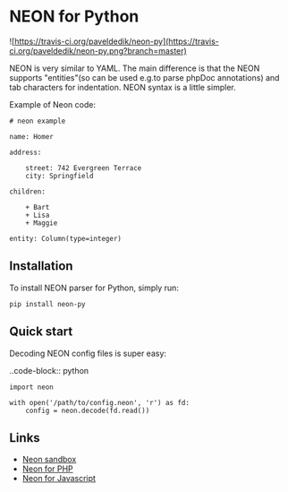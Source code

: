 NEON for Python
===============

![https://travis-ci.org/paveldedik/neon-py](https://travis-ci.org/paveldedik/neon-py.png?branch=master)

NEON is very similar to YAML. The main difference is that the NEON supports
"entities"(so can be used e.g.to parse phpDoc annotations) and tab characters
for indentation. NEON syntax is a little simpler.

Example of Neon code:

    # neon example

    name: Homer

    address:

        street: 742 Evergreen Terrace
        city: Springfield

    children:

        + Bart
        + Lisa
        + Maggie

    entity: Column(type=integer)

Installation
------------

To install NEON parser for Python, simply run:

    pip install neon-py

Quick start
-----------

Decoding NEON config files is super easy:

..code-block:: python

    import neon

    with open('/path/to/config.neon', 'r') as fd:
        config = neon.decode(fd.read())

Links
-----

* [Neon sandbox](http://ne-on.org)
* [Neon for PHP](https://github.com/nette/neon)
* [Neon for Javascript](https://github.com/matej21/neon-js)

